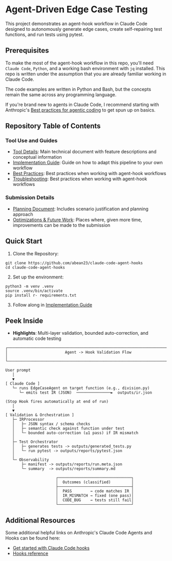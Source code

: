 # Agent-Driven Edge Case Testing
This project demonstrates an agent-hook workflow in Claude Code designed to autonomously generate edge cases, create self-repairing test functions, and run tests using pytest.  
## Prerequisites
To make the most of the agent-hook workflow in this repo, you'll need `Claude Code`, `Python`, and a working bash environment with `jq` installed. This repo is written under the assumption that you are already familiar working in Claude Code.

The code examples are written in Python and Bash, but the concepts remain the same across any programming language.

If you're brand new to agents in Claude Code, I recommend starting with Anthropic's [Best practices for agentic coding](https://www.anthropic.com/engineering/claude-code-best-practices) to get spun up on basics.
## Repository Table of Contents
### Tool Use and Guides
* [Tool Details](./docs/main-guide.md): Main technical document with feature descriptions and conceptual information
* [Implementation Guide](./docs/implementation-guide.md): Guide on how to adapt this pipeline to your own workflow
* [Best Practices](./docs/best-practices.md): Best practices when working with agent-hook workflows
* [Troubleshooting](./docs/troubleshooting.md): Best practices when working with agent-hook workflows
### Submission Details
* [Planning Document](./docs/PLANNING.md): Includes scenario justification and planning approach
* [Optimizations & Future Work](./docs/optimizations.md): Places where, given more time, improvements can be made to the submission
## Quick Start
1. Clone the Repository:
```shell
git clone https://github.com/abean23/claude-code-agent-hooks
cd claude-code-agent-hooks
```

2. Set up the environment:
```shell
python3 -m venv .venv
source .venv/bin/activate
pip install r- requirements.txt
```

3. Follow along in [Implementation Guide](./docs/implementation-guide.md)
## Peek Inside
* **Highlights**: Multi-layer validation, bounded auto-correction, and automatic code testing
```
┌──────────────────────────────────────────────────────────────────────────┐
│                         Agent -> Hook Validation Flow                    │
└──────────────────────────────────────────────────────────────────────────┘

User prompt
   │
   ▼
[ Claude Code ]
   └─ runs EdgeCaseAgent on target function (e.g., division.py)
      └─ emits test IR (JSON)  ───────────────►  outputs/ir.json

(Stop Hook fires automatically at end of run)
   │
   ▼
[ Validation & Orchestration ]
   ├─ IRProcessor
   │   ├─ JSON syntax / schema checks
   │   ├─ semantic check against function under test
   │   └─ bounded auto-correction (≤1 pass) if IR mismatch
   │
   ├─ Test Orchestrator
   │   ├─ generates tests -> outputs/generated_tests.py
   │   └─ run pytest -> outputs/reports/pytest.json
   │
   └─ Observability
       ├─ manifest -> outputs/reports/run.meta.json
       └─ summary  -> outputs/reports/summary.md

                      ┌────────────────────────────────┐
                      │  Outcomes (classified)         │
                      ├────────────────────────────────┤
                      │  PASS        → code matches IR │
                      │  IR_MISMATCH → fixed (one pass)│
                      │  CODE_BUG    → tests still fail│
                      └────────────────────────────────┘
```

## Additional Resources
Some additional helpful links on Anthropic's Claude Code Agents and Hooks can be found here:
* [Get started with Claude Code hooks](https://docs.claude.com/en/docs/claude-code/hooks-guide)
* [Hooks reference](https://docs.claude.com/en/docs/claude-code/hooks)

